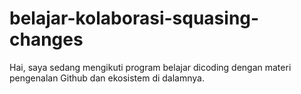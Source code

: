 # belajar-kolaborasi-squasing-changes
Hai, saya sedang mengikuti program belajar dicoding dengan materi pengenalan Github dan ekosistem di dalamnya.
